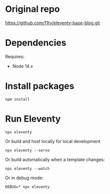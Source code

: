 # Original repo

https://github.com/11ty/eleventy-base-blog.git

# Dependencies

Requires:

- Node 14.x

# Install packages

```
npm install
```

# Run Eleventy

```
npx eleventy
```

Or build and host locally for local development
```
npx eleventy --serve
```

Or build automatically when a template changes:
```
npx eleventy --watch
```

Or in debug mode:
```
DEBUG=* npx eleventy
```
